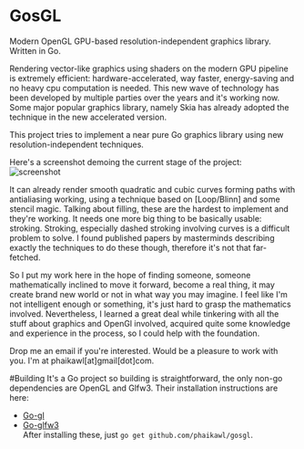 GosGL
=====
  
Modern OpenGL GPU-based resolution-independent graphics library. Written in Go.  
  
Rendering vector-like graphics using shaders on the modern GPU pipeline is extremely efficient: hardware-accelerated, way faster, energy-saving and no heavy cpu computation is needed. This new wave of technology has been developed by multiple parties over the years and it's working now. Some major popular graphics library, namely Skia has already adopted the technique in the new accelerated version.  

This project tries to implement a near pure Go graphics library using new resolution-independent techniques.
  
Here's a screenshot demoing the current stage of the project:  
![screenshot](http://s22.postimg.org/vbu6ub40h/Screenshot_from_2014_05_04_18_53_49.png)  

It can already render smooth quadratic and cubic curves forming paths with antialiasing working, using a technique based on [Loop/Blinn] and some stencil magic. Talking about filling, these are the hardest to implement and they're working. It needs one more big thing to be basically usable: stroking. Stroking, especially dashed stroking involving curves is a difficult problem to solve. I found published papers by masterminds describing exactly the techniques to do these though, therefore it's not that far-fetched.  
    
So I put my work here in the hope of finding someone, someone mathematically inclined to move it forward, become a real thing, it may create brand new world or not in what way you may imagine. I feel like I'm not intelligent enough or something, it's just hard to grasp the mathematics involved. Nevertheless, I learned a great deal while tinkering with all the stuff about graphics and OpenGl involved, acquired quite some knowledge and experience in the process, so I could help with the foundation.

Drop me an email if you're interested. Would be a pleasure to work with you.
I'm at phaikawl[at]gmail[dot]com.

#Building
It's a Go project so building is straightforward, the only non-go dependencies are OpenGL and Glfw3.
Their installation instructions are here:
* [Go-gl](github.com/go-gl/gl)
* [Go-glfw3](github.com/go-gl/glfw3)  
After installing these, just `go get github.com/phaikawl/gosgl`.
